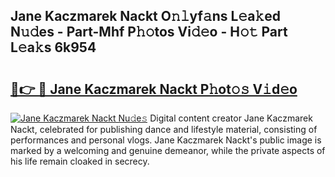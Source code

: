## Jane Kaczmarek Nackt O𝚗𝚕yf𝚊ns L𝚎a𝚔ed N𝚞𝚍es - Part-Mhf P𝚑𝚘tos Vi𝚍𝚎o - H𝚘𝚝 Part L𝚎a𝚔s 6k954

# <h2><a href="http://kf51b46.oniu.top/?m=Jane+Kaczmarek+Nackt">🔗👉 🔴 Jane Kaczmarek Nackt P𝚑ot𝚘𝚜 V𝚒d𝚎o</a></h2>

[![Jane Kaczmarek Nackt Nu𝚍e𝚜](https://i.imgur.com/0qMVB7G.gif)](http://kf51b46.oniu.top/?m=Jane+Kaczmarek+Nackt)
Digital content creator Jane Kaczmarek Nackt, celebrated for publishing dance and lifestyle material, consisting of performances and personal vlogs. Jane Kaczmarek Nackt's public image is marked by a welcoming and genuine demeanor, while the private aspects of his life remain cloaked in secrecy.  

